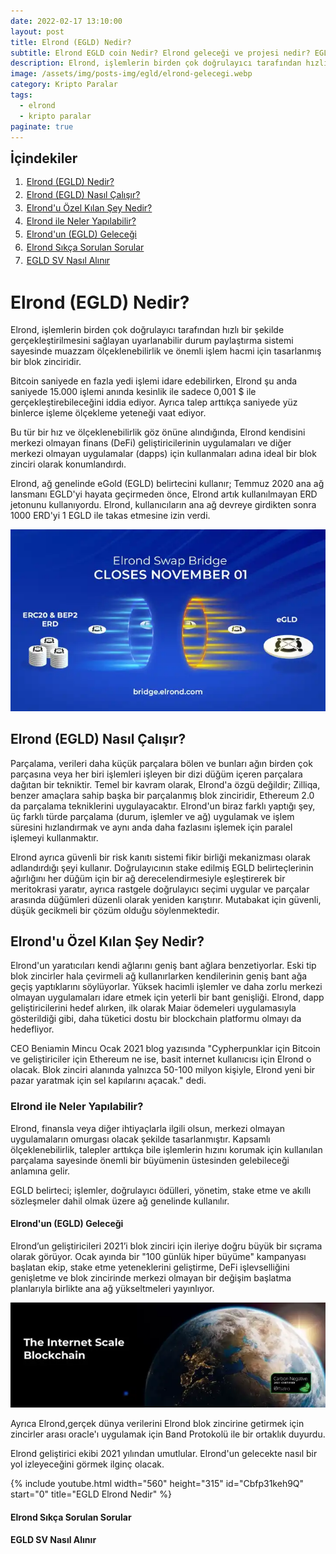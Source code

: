 ```yaml
---
date: 2022-02-17 13:10:00
layout: post
title: Elrond (EGLD) Nedir?
subtitle: Elrond EGLD coin Nedir? Elrond geleceği ve projesi nedir? EGLD yorum 2022
description: Elrond, işlemlerin birden çok doğrulayıcı tarafından hızlı bir şekilde gerçekleştirilmesini sağlayan uyarlanabilir bir blok zinciridir.
image: /assets/img/posts-img/egld/elrond-gelecegi.webp
category: Kripto Paralar
tags:
  - elrond
  - kripto paralar
paginate: true
---
```

<b style="text-align:center; font-size: 150%;">İçindekiler</b>
<ol style="margin: 0;">
	<li style="padding: 2px;"><a href="#1">Elrond (EGLD) Nedir?</a></li>
	<li style="padding: 2px;"><a href="#2">Elrond (EGLD) Nasıl Çalışır?</a></li>
	<li style="padding: 2px;"><a href="#3">Elrond'u Özel Kılan Şey Nedir?</a></li>
	<li style="padding: 2px;"><a href="#4">Elrond ile Neler Yapılabilir?</a></li>
	<li style="padding: 2px;"><a href="#5">Elrond'un (EGLD) Geleceği</a></li>
	<li style="padding: 2px;"><a href="#6">Elrond Sıkça Sorulan Sorular</a></li>
	<li style="padding: 2px;"><a href="#7">EGLD SV Nasıl Alınır</a></li>
</ol>
<h1 id="1">Elrond (EGLD) Nedir?</h1>


<p>
Elrond, işlemlerin birden çok doğrulayıcı tarafından hızlı bir şekilde gerçekleştirilmesini sağlayan uyarlanabilir durum paylaştırma sistemi sayesinde muazzam ölçeklenebilirlik ve önemli işlem hacmi için tasarlanmış bir blok zinciridir.
</p>
<p>
Bitcoin saniyede en fazla yedi işlemi idare edebilirken, Elrond şu anda saniyede 15.000 işlemi anında kesinlik ile sadece 0,001 $ ile gerçekleştirebileceğini iddia ediyor. Ayrıca talep arttıkça saniyede yüz binlerce işleme ölçekleme yeteneği vaat ediyor.
</p>
<p>
Bu tür bir hız ve ölçeklenebilirlik göz önüne alındığında, Elrond kendisini merkezi olmayan finans (DeFi) geliştiricilerinin uygulamaları ve diğer merkezi olmayan uygulamalar (dapps) için kullanmaları adına ideal bir blok zinciri olarak konumlandırdı.
</p>
<p>
Elrond, ağ genelinde eGold (EGLD) belirtecini kullanır; Temmuz 2020 ana ağ lansmanı EGLD'yi hayata geçirmeden önce, Elrond artık kullanılmayan ERD jetonunu kullanıyordu. Elrond, kullanıcıların ana ağ devreye girdikten sonra 1000 ERD'yi 1 EGLD ile takas etmesine izin verdi.
</p>
<picture>
  <source media="(min-width: 650px" srcset="/assets/img/posts-img/egld/defi.webp">
  <img src="/assets/img/posts-img/egld/egld-nedir.webp" alt="egld nedir ne işe yarar" style="width:auto;">
</picture>
<h2 id="2">Elrond (EGLD) Nasıl Çalışır?</h2>


<p>
Parçalama, verileri daha küçük parçalara bölen ve bunları ağın birden çok parçasına veya her biri işlemleri işleyen bir dizi düğüm içeren parçalara dağıtan bir tekniktir. Temel bir kavram olarak, Elrond'a özgü değildir; Zilliqa, benzer amaçlara sahip başka bir parçalanmış blok zinciridir, Ethereum 2.0 da parçalama tekniklerini uygulayacaktır. Elrond'un biraz farklı yaptığı şey, üç farklı türde parçalama (durum, işlemler ve ağ) uygulamak ve işlem süresini hızlandırmak ve aynı anda daha fazlasını işlemek için paralel işlemeyi kullanmaktır.
</p>
<p>
Elrond ayrıca güvenli bir risk kanıtı sistemi fikir birliği mekanizması olarak adlandırdığı şeyi kullanır. Doğrulayıcının stake edilmiş EGLD belirteçlerinin ağırlığını her düğüm için bir ağ derecelendirmesiyle eşleştirerek bir meritokrasi yaratır, ayrıca rastgele doğrulayıcı seçimi uygular ve parçalar arasında düğümleri düzenli olarak yeniden karıştırır. Mutabakat için güvenli, düşük gecikmeli bir çözüm olduğu söylenmektedir.
</p>
<h2 id="3">Elrond'u Özel Kılan Şey Nedir?</h2>


<p>
Elrond'un yaratıcıları kendi ağlarını geniş bant ağlara benzetiyorlar. Eski tip blok zincirler hala çevirmeli ağ kullanırlarken kendilerinin geniş bant ağa geçiş yaptıklarını söylüyorlar. Yüksek hacimli işlemler ve daha zorlu merkezi olmayan uygulamaları idare etmek için yeterli bir bant genişliği. Elrond, dapp geliştiricilerini hedef alırken, ilk olarak Maiar ödemeleri uygulamasıyla gösterildiği gibi, daha tüketici dostu bir blockchain platformu olmayı da hedefliyor.
</p>
<p>
CEO Beniamin Mincu Ocak 2021 blog yazısında "Cypherpunklar için Bitcoin ve geliştiriciler için Ethereum ne ise, basit internet kullanıcısı için Elrond o olacak. Blok zinciri alanında yalnızca 50-100 milyon kişiyle, Elrond yeni bir pazar yaratmak için sel kapılarını açacak." dedi.
</p>
<h3 id="4">Elrond ile Neler Yapılabilir?</h3>


<p>
Elrond, finansla veya diğer ihtiyaçlarla ilgili olsun, merkezi olmayan uygulamaların omurgası olacak şekilde tasarlanmıştır. Kapsamlı ölçeklenebilirlik, talepler arttıkça bile işlemlerin hızını korumak için kullanılan parçalama sayesinde önemli bir büyümenin üstesinden gelebileceği anlamına gelir.
</p>
<p>
EGLD belirteci; işlemler, doğrulayıcı ödülleri, yönetim, stake etme ve akıllı sözleşmeler dahil olmak üzere ağ genelinde kullanılır.
</p>
<h4 id="5">Elrond'un (EGLD) Geleceği</h4>


<p>
Elrond’un geliştiricileri 2021’i blok zinciri için ileriye doğru büyük bir sıçrama olarak görüyor. Ocak ayında bir "100 günlük hiper büyüme" kampanyası başlatan ekip, stake etme yeteneklerini geliştirme, DeFi işlevselliğini genişletme ve blok zincirinde merkezi olmayan bir değişim başlatma planlarıyla birlikte ana ağ yükseltmeleri yayınlıyor.
</p>
<picture>
  <source media="(min-width: 650px" srcset="/assets/img/posts-img/egld/elrond-whitepaper.webp">
  <img src="/assets/img/posts-img/egld/elrond-coin-nedir-ne-ise-yarar.webp" alt="elrond egld coin yorum 2022" style="width:auto;">
</picture>
<p>
Ayrıca Elrond,gerçek dünya verilerini Elrond blok zincirine getirmek için zincirler arası oracle'ı uygulamak için Band Protokolü ile bir ortaklık duyurdu.
</p>
<p>
Elrond geliştirici ekibi 2021 yılından umutlular. Elrond'un gelecekte nasıl bir yol izleyeceğini görmek ilginç olacak.
</p>  
{% include youtube.html width="560" height="315" id="Cbfp31keh9Q" start="0" title="EGLD Elrond Nedir" %}
<h4 id="6">Elrond Sıkça Sorulan Sorular</h4>

<h4 id="7">EGLD SV Nasıl Alınır</h4>
